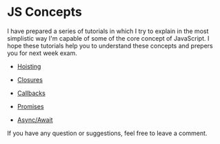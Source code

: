 # JS Concepts

I have prepared a series of tutorials in which I try to explain in the most simplistic way I'm capable of some of the core concept of JavaScript. I hope these tutorials help you to understand these concepts and prepers you for next week exam.

- [Hoisting](hoisting.md)

- [Closures](closures.md)

- [Callbacks](callbacks.md)

- [Promises](promises.md)

- [Async/Await](async_await.md)


If you have any question or suggestions, feel free to leave a comment.
